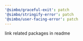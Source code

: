 ```yaml
---
'@simbo/graceful-exit': patch
'@simbo/stringify-error': patch
'@simbo/user-facing-error': patch
---
```


link related packages in readme
